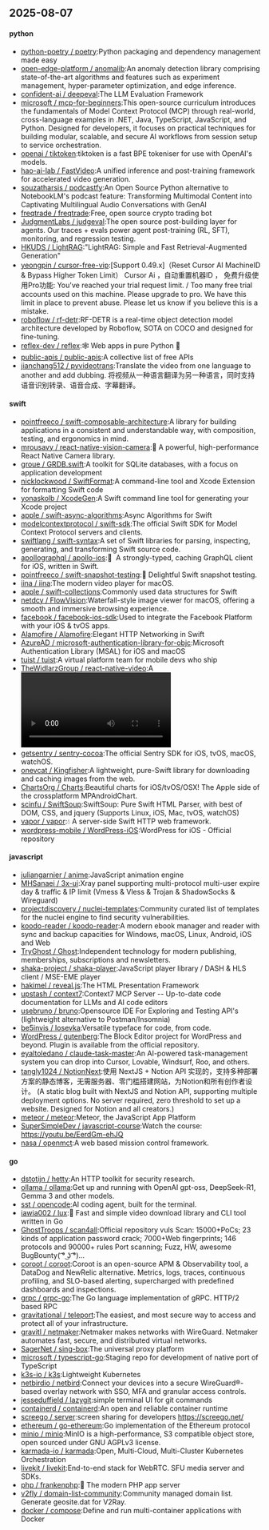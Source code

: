 ## 2025-08-07

#### python
* [python-poetry / poetry](https://github.com/python-poetry/poetry):Python packaging and dependency management made easy
* [open-edge-platform / anomalib](https://github.com/open-edge-platform/anomalib):An anomaly detection library comprising state-of-the-art algorithms and features such as experiment management, hyper-parameter optimization, and edge inference.
* [confident-ai / deepeval](https://github.com/confident-ai/deepeval):The LLM Evaluation Framework
* [microsoft / mcp-for-beginners](https://github.com/microsoft/mcp-for-beginners):This open-source curriculum introduces the fundamentals of Model Context Protocol (MCP) through real-world, cross-language examples in .NET, Java, TypeScript, JavaScript, and Python. Designed for developers, it focuses on practical techniques for building modular, scalable, and secure AI workflows from session setup to service orchestration.
* [openai / tiktoken](https://github.com/openai/tiktoken):tiktoken is a fast BPE tokeniser for use with OpenAI's models.
* [hao-ai-lab / FastVideo](https://github.com/hao-ai-lab/FastVideo):A unified inference and post-training framework for accelerated video generation.
* [souzatharsis / podcastfy](https://github.com/souzatharsis/podcastfy):An Open Source Python alternative to NotebookLM's podcast feature: Transforming Multimodal Content into Captivating Multilingual Audio Conversations with GenAI
* [freqtrade / freqtrade](https://github.com/freqtrade/freqtrade):Free, open source crypto trading bot
* [JudgmentLabs / judgeval](https://github.com/JudgmentLabs/judgeval):The open source post-building layer for agents. Our traces + evals power agent post-training (RL, SFT), monitoring, and regression testing.
* [HKUDS / LightRAG](https://github.com/HKUDS/LightRAG):"LightRAG: Simple and Fast Retrieval-Augmented Generation"
* [yeongpin / cursor-free-vip](https://github.com/yeongpin/cursor-free-vip):[Support 0.49.x]（Reset Cursor AI MachineID & Bypass Higher Token Limit） Cursor Ai ，自动重置机器ID ， 免费升级使用Pro功能: You've reached your trial request limit. / Too many free trial accounts used on this machine. Please upgrade to pro. We have this limit in place to prevent abuse. Please let us know if you believe this is a mistake.
* [roboflow / rf-detr](https://github.com/roboflow/rf-detr):RF-DETR is a real-time object detection model architecture developed by Roboflow, SOTA on COCO and designed for fine-tuning.
* [reflex-dev / reflex](https://github.com/reflex-dev/reflex):🕸️ Web apps in pure Python 🐍
* [public-apis / public-apis](https://github.com/public-apis/public-apis):A collective list of free APIs
* [jianchang512 / pyvideotrans](https://github.com/jianchang512/pyvideotrans):Translate the video from one language to another and add dubbing. 将视频从一种语言翻译为另一种语言，同时支持语音识别转录、语音合成、字幕翻译。

#### swift
* [pointfreeco / swift-composable-architecture](https://github.com/pointfreeco/swift-composable-architecture):A library for building applications in a consistent and understandable way, with composition, testing, and ergonomics in mind.
* [mrousavy / react-native-vision-camera](https://github.com/mrousavy/react-native-vision-camera):📸 A powerful, high-performance React Native Camera library.
* [groue / GRDB.swift](https://github.com/groue/GRDB.swift):A toolkit for SQLite databases, with a focus on application development
* [nicklockwood / SwiftFormat](https://github.com/nicklockwood/SwiftFormat):A command-line tool and Xcode Extension for formatting Swift code
* [yonaskolb / XcodeGen](https://github.com/yonaskolb/XcodeGen):A Swift command line tool for generating your Xcode project
* [apple / swift-async-algorithms](https://github.com/apple/swift-async-algorithms):Async Algorithms for Swift
* [modelcontextprotocol / swift-sdk](https://github.com/modelcontextprotocol/swift-sdk):The official Swift SDK for Model Context Protocol servers and clients.
* [swiftlang / swift-syntax](https://github.com/swiftlang/swift-syntax):A set of Swift libraries for parsing, inspecting, generating, and transforming Swift source code.
* [apollographql / apollo-ios](https://github.com/apollographql/apollo-ios):📱  A strongly-typed, caching GraphQL client for iOS, written in Swift.
* [pointfreeco / swift-snapshot-testing](https://github.com/pointfreeco/swift-snapshot-testing):📸 Delightful Swift snapshot testing.
* [iina / iina](https://github.com/iina/iina):The modern video player for macOS.
* [apple / swift-collections](https://github.com/apple/swift-collections):Commonly used data structures for Swift
* [netdcy / FlowVision](https://github.com/netdcy/FlowVision):Waterfall-style image viewer for macOS, offering a smooth and immersive browsing experience.
* [facebook / facebook-ios-sdk](https://github.com/facebook/facebook-ios-sdk):Used to integrate the Facebook Platform with your iOS & tvOS apps.
* [Alamofire / Alamofire](https://github.com/Alamofire/Alamofire):Elegant HTTP Networking in Swift
* [AzureAD / microsoft-authentication-library-for-objc](https://github.com/AzureAD/microsoft-authentication-library-for-objc):Microsoft Authentication Library (MSAL) for iOS and macOS
* [tuist / tuist](https://github.com/tuist/tuist):A virtual platform team for mobile devs who ship
* [TheWidlarzGroup / react-native-video](https://github.com/TheWidlarzGroup/react-native-video):A <Video /> component for react-native
* [getsentry / sentry-cocoa](https://github.com/getsentry/sentry-cocoa):The official Sentry SDK for iOS, tvOS, macOS, watchOS.
* [onevcat / Kingfisher](https://github.com/onevcat/Kingfisher):A lightweight, pure-Swift library for downloading and caching images from the web.
* [ChartsOrg / Charts](https://github.com/ChartsOrg/Charts):Beautiful charts for iOS/tvOS/OSX! The Apple side of the crossplatform MPAndroidChart.
* [scinfu / SwiftSoup](https://github.com/scinfu/SwiftSoup):SwiftSoup: Pure Swift HTML Parser, with best of DOM, CSS, and jquery (Supports Linux, iOS, Mac, tvOS, watchOS)
* [vapor / vapor](https://github.com/vapor/vapor):💧 A server-side Swift HTTP web framework.
* [wordpress-mobile / WordPress-iOS](https://github.com/wordpress-mobile/WordPress-iOS):WordPress for iOS - Official repository

#### javascript
* [juliangarnier / anime](https://github.com/juliangarnier/anime):JavaScript animation engine
* [MHSanaei / 3x-ui](https://github.com/MHSanaei/3x-ui):Xray panel supporting multi-protocol multi-user expire day & traffic & IP limit (Vmess & Vless & Trojan & ShadowSocks & Wireguard)
* [projectdiscovery / nuclei-templates](https://github.com/projectdiscovery/nuclei-templates):Community curated list of templates for the nuclei engine to find security vulnerabilities.
* [koodo-reader / koodo-reader](https://github.com/koodo-reader/koodo-reader):A modern ebook manager and reader with sync and backup capacities for Windows, macOS, Linux, Android, iOS and Web
* [TryGhost / Ghost](https://github.com/TryGhost/Ghost):Independent technology for modern publishing, memberships, subscriptions and newsletters.
* [shaka-project / shaka-player](https://github.com/shaka-project/shaka-player):JavaScript player library / DASH & HLS client / MSE-EME player
* [hakimel / reveal.js](https://github.com/hakimel/reveal.js):The HTML Presentation Framework
* [upstash / context7](https://github.com/upstash/context7):Context7 MCP Server -- Up-to-date code documentation for LLMs and AI code editors
* [usebruno / bruno](https://github.com/usebruno/bruno):Opensource IDE For Exploring and Testing API's (lightweight alternative to Postman/Insomnia)
* [be5invis / Iosevka](https://github.com/be5invis/Iosevka):Versatile typeface for code, from code.
* [WordPress / gutenberg](https://github.com/WordPress/gutenberg):The Block Editor project for WordPress and beyond. Plugin is available from the official repository.
* [eyaltoledano / claude-task-master](https://github.com/eyaltoledano/claude-task-master):An AI-powered task-management system you can drop into Cursor, Lovable, Windsurf, Roo, and others.
* [tangly1024 / NotionNext](https://github.com/tangly1024/NotionNext):使用 NextJS + Notion API 实现的，支持多种部署方案的静态博客，无需服务器、零门槛搭建网站，为Notion和所有创作者设计。 (A static blog built with NextJS and Notion API, supporting multiple deployment options. No server required, zero threshold to set up a website. Designed for Notion and all creators.)
* [meteor / meteor](https://github.com/meteor/meteor):Meteor, the JavaScript App Platform
* [SuperSimpleDev / javascript-course](https://github.com/SuperSimpleDev/javascript-course):Watch the course: https://youtu.be/EerdGm-ehJQ
* [nasa / openmct](https://github.com/nasa/openmct):A web based mission control framework.

#### go
* [dstotijn / hetty](https://github.com/dstotijn/hetty):An HTTP toolkit for security research.
* [ollama / ollama](https://github.com/ollama/ollama):Get up and running with OpenAI gpt-oss, DeepSeek-R1, Gemma 3 and other models.
* [sst / opencode](https://github.com/sst/opencode):AI coding agent, built for the terminal.
* [iawia002 / lux](https://github.com/iawia002/lux):👾 Fast and simple video download library and CLI tool written in Go
* [GhostTroops / scan4all](https://github.com/GhostTroops/scan4all):Official repository vuls Scan: 15000+PoCs; 23 kinds of application password crack; 7000+Web fingerprints; 146 protocols and 90000+ rules Port scanning; Fuzz, HW, awesome BugBounty( ͡° ͜ʖ ͡°)...
* [coroot / coroot](https://github.com/coroot/coroot):Coroot is an open-source APM & Observability tool, a DataDog and NewRelic alternative. Metrics, logs, traces, continuous profiling, and SLO-based alerting, supercharged with predefined dashboards and inspections.
* [grpc / grpc-go](https://github.com/grpc/grpc-go):The Go language implementation of gRPC. HTTP/2 based RPC
* [gravitational / teleport](https://github.com/gravitational/teleport):The easiest, and most secure way to access and protect all of your infrastructure.
* [gravitl / netmaker](https://github.com/gravitl/netmaker):Netmaker makes networks with WireGuard. Netmaker automates fast, secure, and distributed virtual networks.
* [SagerNet / sing-box](https://github.com/SagerNet/sing-box):The universal proxy platform
* [microsoft / typescript-go](https://github.com/microsoft/typescript-go):Staging repo for development of native port of TypeScript
* [k3s-io / k3s](https://github.com/k3s-io/k3s):Lightweight Kubernetes
* [netbirdio / netbird](https://github.com/netbirdio/netbird):Connect your devices into a secure WireGuard®-based overlay network with SSO, MFA and granular access controls.
* [jesseduffield / lazygit](https://github.com/jesseduffield/lazygit):simple terminal UI for git commands
* [containerd / containerd](https://github.com/containerd/containerd):An open and reliable container runtime
* [screego / server](https://github.com/screego/server):screen sharing for developers https://screego.net/
* [ethereum / go-ethereum](https://github.com/ethereum/go-ethereum):Go implementation of the Ethereum protocol
* [minio / minio](https://github.com/minio/minio):MinIO is a high-performance, S3 compatible object store, open sourced under GNU AGPLv3 license.
* [karmada-io / karmada](https://github.com/karmada-io/karmada):Open, Multi-Cloud, Multi-Cluster Kubernetes Orchestration
* [livekit / livekit](https://github.com/livekit/livekit):End-to-end stack for WebRTC. SFU media server and SDKs.
* [php / frankenphp](https://github.com/php/frankenphp):🧟 The modern PHP app server
* [v2fly / domain-list-community](https://github.com/v2fly/domain-list-community):Community managed domain list. Generate geosite.dat for V2Ray.
* [docker / compose](https://github.com/docker/compose):Define and run multi-container applications with Docker
